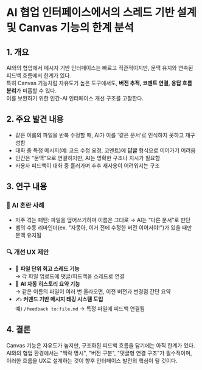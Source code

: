 # AI 협업 인터페이스에서의 스레드 기반 설계 및 Canvas 기능의 한계 분석

## 1. 개요
AI와의 협업에서 메시지 기반 인터페이스는 빠르고 직관적이지만, 문맥 유지와 연속된 피드백 흐름에서 한계가 있다.  
특히 Canvas 기능처럼 자유도가 높은 도구에서도, **버전 추적, 코멘트 연결, 응답 흐름 분리**가 미흡할 수 있다.  
이를 보완하기 위한 인간-AI 인터페이스 개선 구조를 고찰한다.

## 2. 주요 발견 내용
- 같은 이름의 파일을 반복 수정할 때, AI가 이를 '같은 문서'로 인식하지 못하고 재구성함
- 대화 중 특정 메시지(예: 코드 수정 요청, 코멘트)에 **답글** 형식으로 이어가기 어려움
- 인간은 "문맥"으로 연결하지만, AI는 명확한 구조나 지시가 필요함
- 사용자 피드백이 대화 중 흘러가며 추후 재사용이 어려워지는 구조

## 3. 연구 내용

### 🧠 AI 혼란 사례
- 자주 겪는 패턴: 파일을 덮어쓰기하며 이름은 그대로 → AI는 “다른 문서”로 판단
- 벰의 수동 리마인더(ex. "자몽아, 이거 전에 수정한 버전 이어서야!")가 있을 때만 문맥 유지됨

### 🔍 개선 UX 제안
- 📌 **파일 단위 회고 스레드 기능**  
  → 각 파일 업로드에 댓글/피드백을 스레드로 연결  
- 📁 **AI 자동 히스토리 요약 기능**  
  → 같은 이름의 파일이 여러 번 올라오면, 이전 버전과 변경점 간단 요약  
- ✍️ **커맨드 기반 메시지 태깅 시스템 도입**  
  예) `/feedback to:file.md` → 특정 파일에 피드백 연결됨

## 4. 결론
Canvas 기능은 자유도가 높지만, 구조화된 피드백 흐름을 담기에는 아직 한계가 있다.  
AI와의 협업 환경에서는 "맥락 명시", "버전 구분", "댓글형 연결 구조"가 필수적이며,  
이러한 흐름을 UX로 설계하는 것이 향후 인터페이스 발전의 핵심이 될 것이다.
